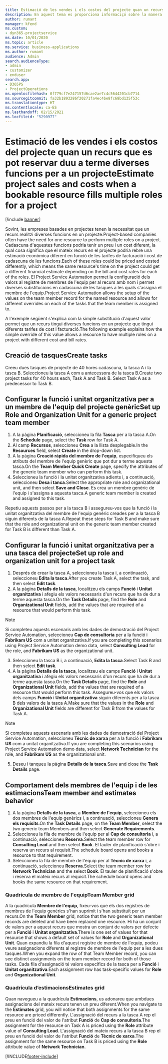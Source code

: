 ```yaml
---
title: Estimació de les vendes i els costos del projecte quan un recurs que es pot reservar duu a terme diverses funcions per a un projecte
description: En aquest tema es proporciona informaciçó sobre la manera que es pot utilitzar les dimensions de la fixació de preus i els costos d'un recurs que duu a terme diverses funcions en un projecte.
author: rumant
manager: kfend
ms.custom:
- dyn365-projectservice
ms.date: 10/01/2020
ms.topic: article
ms.service: business-applications
ms.author: rumant
audience: Admin
search.audienceType:
- admin
- customizer
- enduser
search.app:
- D365PS
- ProjectOperations
ms.openlocfilehash: 0f779cf7e247157d6cae2ae7c4c5644201cb7714
ms.sourcegitcommit: fa32b1893286f20271fa4ec4be8fc68bd135f53c
ms.translationtype: HT
ms.contentlocale: ca-ES
ms.lasthandoff: 02/15/2021
ms.locfileid: "5290977"
---
```

# <a name="estimate-project-sales-and-costs-when-a-bookable-resource-fills-multiple-roles-for-a-project"></a><span data-ttu-id="7cf29-103">Estimació de les vendes i els costos del projecte quan un recurs que es pot reservar duu a terme diverses funcions per a un projecte</span><span class="sxs-lookup"><span data-stu-id="7cf29-103">Estimate project sales and costs when a bookable resource fills multiple roles for a project</span></span> 

[!include [banner](../includes/psa-now-project-operations.md)]

<span data-ttu-id="7cf29-104">Sovint, les empreses basades en projectes tenen la necessitat que un recurs realitzi diverses funcions en un projecte.</span><span class="sxs-lookup"><span data-stu-id="7cf29-104">Project-based companies often have the need for one resource to perform multiple roles on a project.</span></span> <span data-ttu-id="7cf29-105">Cadascuna d'aquestes funcions podria tenir un preu i un cost diferent, la qual cosa significa que el mateix recurs en el projecte podria rebre una estimació econòmica diferent en funció de les tarifes de facturació i cost de cadascuna de les funcions.</span><span class="sxs-lookup"><span data-stu-id="7cf29-105">Each of these roles could be priced and costed differently, which means the same resource's time on the project could get a different financial estimate depending on the bill and cost rates for each of the roles.</span></span> <span data-ttu-id="7cf29-106">El Project Service Automation permet la configuració dels valors al registre de membres de l'equip per al recurs amb nom i permet diverses substitucions en cadascuna de les tasques a les quals s'assigna el membre de l'equip.</span><span class="sxs-lookup"><span data-stu-id="7cf29-106">Project Service Automation allows the setup of the values on the team member record for the named resource and allows for different overrides on each of the tasks that the team member is assigned to.</span></span>

<span data-ttu-id="7cf29-107">A l'exemple següent s'explica com la simple substitució d'aquest valor permet que un recurs tingui diverses funcions en un projecte que tingui diferents tarifes de cost i facturació.</span><span class="sxs-lookup"><span data-stu-id="7cf29-107">The following example  explains how the simple override of this value allows a resource to have multiple roles on a project with different cost and bill rates.</span></span>

## <a name="create-tasks"></a><span data-ttu-id="7cf29-108">Creació de tasques</span><span class="sxs-lookup"><span data-stu-id="7cf29-108">Create tasks</span></span>
<span data-ttu-id="7cf29-109">Creeu dues tasques de projecte de 40 hores cadascuna, la tasca A i la tasca B. Seleccioneu la tasca A com a antecessora de la tasca B.</span><span class="sxs-lookup"><span data-stu-id="7cf29-109">Create two project tasks for 40 hours each, Task A and Task B. Select Task A as a predecessor to Task B.</span></span>

## <a name="set-up-role-and-organization-unit-for-a-generic-project-team-member"></a><span data-ttu-id="7cf29-110">Configurar la funció i unitat organitzativa per a un membre de l'equip del projecte genèric</span><span class="sxs-lookup"><span data-stu-id="7cf29-110">Set up Role and Organization Unit for a generic project team member</span></span>

1. <span data-ttu-id="7cf29-111">A la pàgina **Planificació**, seleccioneu la fila **Tasca** per a la tasca A.</span><span class="sxs-lookup"><span data-stu-id="7cf29-111">On the **Schedule** page, select the **Task** row for Task A.</span></span> 
2. <span data-ttu-id="7cf29-112">Al camp **Recursos**, seleccioneu **Crea** a la llista desplegable.</span><span class="sxs-lookup"><span data-stu-id="7cf29-112">In the **Resources** field, select **Create** in the drop-down list.</span></span>
3. <span data-ttu-id="7cf29-113">A la pàgina **Creació ràpida del membre de l'equip**, especifiqueu els atributs del membre de l'equip genèric que pot dur a terme aquesta tasca.</span><span class="sxs-lookup"><span data-stu-id="7cf29-113">On the **Team Member Quick Create** page, specify the attributes of the generic team member who can perform this task.</span></span>
4. <span data-ttu-id="7cf29-114">Seleccioneu la funció i la unitat organitzativa adients i, a continuació, seleccioneu **Desa i tanca**.</span><span class="sxs-lookup"><span data-stu-id="7cf29-114">Select the appropriate role and organizational unit, and then select **Save and Close**.</span></span> <span data-ttu-id="7cf29-115">Es crea un membre genèric de l'equip i s'assigna a aquesta tasca.</span><span class="sxs-lookup"><span data-stu-id="7cf29-115">A generic team member is created and assigned to this task.</span></span> 

<span data-ttu-id="7cf29-116">Repetiu aquests passos per a la tasca B i assegureu-vos que la funció i la unitat organitzativa del membre de l'equip genèric creades per a la tasca B siguin diferents de la tasca A.</span><span class="sxs-lookup"><span data-stu-id="7cf29-116">Repeat these steps for Task B and make sure that the role and organizational unit on the generic team member created for Task B is different than Task A.</span></span> 

## <a name="set-up-role-and-organization-unit-for-a-project-task"></a><span data-ttu-id="7cf29-117">Configurar la funció i unitat organitzativa per a una tasca del projecte</span><span class="sxs-lookup"><span data-stu-id="7cf29-117">Set up role and organization unit for a project task</span></span>

1. <span data-ttu-id="7cf29-118">Després de crear la tasca A, seleccioneu la tasca i, a continuació, seleccioneu **Edita la tasca**.</span><span class="sxs-lookup"><span data-stu-id="7cf29-118">After you create Task A, select the task, and then select **Edit task**.</span></span>
2. <span data-ttu-id="7cf29-119">A la pàgina **Detalls de la tasca**, localitzeu els camps **Funció** i **Unitat organitzativa** i afegiu els valors necessaris d'un recurs que ha de dur a terme aquesta tasca.</span><span class="sxs-lookup"><span data-stu-id="7cf29-119">On the **Task Details** page, find the **Role** and **Organizational Unit** fields, add the values that are required of a resource that would perform this task.</span></span> 

  > [!NOTE]
  > <span data-ttu-id="7cf29-120">Si completeu aquests escenaris amb les dades de demostració del Project Service Automation, seleccioneu **Cap de consultoria** per a la funció i **Fabrikam US** com a unitat organitzativa.</span><span class="sxs-lookup"><span data-stu-id="7cf29-120">If you are completing this scenarios using Project Service Automation demo data, select **Consulting Lead** for the role, and **Fabrikam US** as the organizational unit.</span></span>

3. <span data-ttu-id="7cf29-121">Seleccioneu la tasca B i, a continuació, **Edita la tasca**.</span><span class="sxs-lookup"><span data-stu-id="7cf29-121">Select Task B and then select **Edit task**.</span></span>
4. <span data-ttu-id="7cf29-122">A la pàgina **Detalls de la tasca**, localitzeu els camps **Funció** i **Unitat organitzativa** i afegiu els valors necessaris d'un recurs que ha de dur a terme aquesta tasca.</span><span class="sxs-lookup"><span data-stu-id="7cf29-122">On the **Task Details** page, find the **Role** and **Organizational Unit** fields, add the values that are required of a resource that would perform this task.</span></span> <span data-ttu-id="7cf29-123">Assegureu-vos que els valors dels camps **Funció** i **Unitat organitzativa** siguin diferents per a la tasca B dels valors de la tasca A.</span><span class="sxs-lookup"><span data-stu-id="7cf29-123">Make sure that the values in the **Role** and **Organizational Unit** fields are different for Task B from the values for Task A.</span></span> 

  > [!NOTE]
  > <span data-ttu-id="7cf29-124">Si completeu aquests escenaris amb les dades de demostració del Project Service Automation, seleccioneu **Tècnic de xarxa** per a la funció i **Fabrikam US** com a unitat organitzativa.</span><span class="sxs-lookup"><span data-stu-id="7cf29-124">If you are completing this scenarios using Project Service Automation demo data, select **Network Technician** for the role, and **Fabrikam US** as the organizational unit.</span></span>

5. <span data-ttu-id="7cf29-125">Deseu i tanqueu la pàgina **Detalls de la tasca**.</span><span class="sxs-lookup"><span data-stu-id="7cf29-125">Save and close the **Task Details** page.</span></span> 

## <a name="team-member-and-estimates-behavior"></a><span data-ttu-id="7cf29-126">Comportament dels membres de l'equip i de les estimacions</span><span class="sxs-lookup"><span data-stu-id="7cf29-126">Team member and estimates behavior</span></span> 

1. <span data-ttu-id="7cf29-127">A la pàgina **Detalls de la tasca**, a **Membre de l'equip**, seleccioneu els dos membres de l'equip genèrics i, a continuació, seleccioneu **Genera els requisits**.</span><span class="sxs-lookup"><span data-stu-id="7cf29-127">On the **Task Details** page, on the **Team Member**, select the two generic team Members and then select **Generate Requirements**.</span></span> 
2. <span data-ttu-id="7cf29-128">Seleccioneu la fila de membre de l'equip per al **Cap de consultoria** i, a continuació, seleccioneu **Reserva**.</span><span class="sxs-lookup"><span data-stu-id="7cf29-128">Select the team member row for **Consulting Lead** and then select **Book**.</span></span> <span data-ttu-id="7cf29-129">El tauler de planificació s'obre i reserva un recurs al requisit.</span><span class="sxs-lookup"><span data-stu-id="7cf29-129">The schedule board opens and books a resource to that requirement.</span></span>
3. <span data-ttu-id="7cf29-130">Seleccioneu la fila de membre de l'equip per al **Tècnic de xarxa** i, a continuació, seleccioneu **Reserva**.</span><span class="sxs-lookup"><span data-stu-id="7cf29-130">Select the team member row for **Network Technician** and the select **Book**.</span></span> <span data-ttu-id="7cf29-131">El tauler de planificació s'obre i reserva el mateix recurs al requisit.</span><span class="sxs-lookup"><span data-stu-id="7cf29-131">The schedule board opens and books the same resource on that requirement.</span></span>

### <a name="team-member-grid"></a><span data-ttu-id="7cf29-132">Quadrícula de membre de l'equip</span><span class="sxs-lookup"><span data-stu-id="7cf29-132">Team Member grid</span></span> 
<span data-ttu-id="7cf29-133">A la quadrícula **Membre de l'equip**, fixeu-vos que els dos registres de membres de l'equip genèrics s'han suprimit i s'han substituït per un recurs.</span><span class="sxs-lookup"><span data-stu-id="7cf29-133">On the **Team Member** grid, notice that the two generic team member records are deleted and have been replaced one resource.</span></span> <span data-ttu-id="7cf29-134">Hi ha un conjunt de valors per a aquest recurs que mostra un conjunt de valors per defecte per a **Funció** i **Unitat organitzativa**.</span><span class="sxs-lookup"><span data-stu-id="7cf29-134">There is one set of values for that resource that shows a default set of values for **Role** and **Organizational Unit**.</span></span>
<span data-ttu-id="7cf29-135">Quan expandiu la fila d'aquest registre de membre de l'equip, podeu veure assignacions diferents al registre de membre de l'equip per a les dues tasques.</span><span class="sxs-lookup"><span data-stu-id="7cf29-135">When you expand the row of that Team Member record, you can see distinct assignments on the team member record for both of those tasks.</span></span> <span data-ttu-id="7cf29-136">Cada fila d'assignació té valors específics de la tasca per a **Funció** i **Unitat organitzativa**.</span><span class="sxs-lookup"><span data-stu-id="7cf29-136">Each assignment row has task-specific values for **Role** and **Organizational Unit**.</span></span> 

### <a name="estimates-grid"></a><span data-ttu-id="7cf29-137">Quadrícula d’estimacions</span><span class="sxs-lookup"><span data-stu-id="7cf29-137">Estimates grid</span></span> 
<span data-ttu-id="7cf29-138">Quan navegueu a la quadrícula **Estimacions**, us adonareu que ambdues assignacions del mateix recurs tenen un preu diferent.</span><span class="sxs-lookup"><span data-stu-id="7cf29-138">When you navigate to the **Estimates** grid, you will notice that both assignments for the same resource are priced differently.</span></span>
<span data-ttu-id="7cf29-139">L'assignació del recurs a la tasca A rep el preu en funció del valor de l'atribut **Funció** de **Cap de consultoria**.</span><span class="sxs-lookup"><span data-stu-id="7cf29-139">The assignment for the resource on Task A is priced using the **Role** attribute value of **Consulting Lead**.</span></span> <span data-ttu-id="7cf29-140">L'assignació del mateix recurs a la tasca B rep el preu en funció del valor de l'atribut **Funció** de **Tècnic de xarxa**.</span><span class="sxs-lookup"><span data-stu-id="7cf29-140">The assignment for the same resource on Task B is priced using the **Role** attribute value of **Network Technician**.</span></span>



[!INCLUDE[footer-include](../includes/footer-banner.md)]